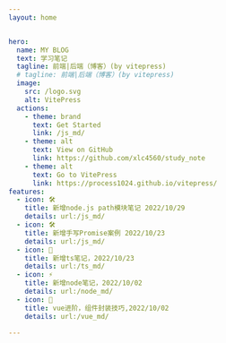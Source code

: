 ```yaml
---
layout: home


hero:
  name: MY BLOG
  text: 学习笔记
  tagline: 前端|后端（博客）(by vitepress)
  # tagline: 前端|后端（博客）(by vitepress)
  image:
    src: /logo.svg
    alt: VitePress
  actions:
    - theme: brand
      text: Get Started
      link: /js_md/
    - theme: alt
      text: View on GitHub
      link: https://github.com/xlc4560/study_note
    - theme: alt
      text: Go to VitePress
      link: https://process1024.github.io/vitepress/
features:
  - icon: 🛠️
    title: 新增node.js path模块笔记 2022/10/29
    details: url:/js_md/
  - icon: 🛠️
    title: 新增手写Promise案例 2022/10/23
    details: url:/js_md/
  - icon: 🍋
    title: 新增ts笔记，2022/10/23
    details: url:/ts_md/
  - icon: ⚡️
    title: 新增node笔记，2022/10/02
    details: url:/node_md/
  - icon: 🖖
    title: vue进阶，组件封装技巧,2022/10/02
    details: url:/vue_md/

---
```


<style>
  :root {
  --vp-home-hero-name-color: transparent;
  --vp-home-hero-name-background: -webkit-linear-gradient(120deg, #81FFEF, #F067B4);
}
</style>
